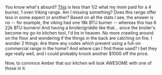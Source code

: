 <!--
.. title: I love you Viking, but goodbye.
.. date: 2005/07/02 13:37
.. slug: i-love-you-viking-but-goodbye
.. tags:
.. link:
.. description:
-->

You know what's absurd? [This](https://www.surfasonline.com/products/25382.cfm) is less than 1/2 what my mom paid for a 4 burner, 1 oven Viking range. Am I missing something? Does this range offer less in some aspect or another? Based on all the stats I see, the answer is no -- for example, the viking had one 18k BTU burner -- whereas this has 6 22k BTU burners! And having a broiler/griddle like that... since the broiler's become my go-to kitchen tool, I'd be in heaven. No more crawling around on the floor and wondering if the things in the back are catching on fire. I wonder 2 things: Are there any codes which prevent using a full-on commercial range in the home? And where can I find these used? I bet they age really well, and I could probably knock another $1000 off the price.

Now, to convince Amber that our kitchen will look AWESOME with one of those in it.
